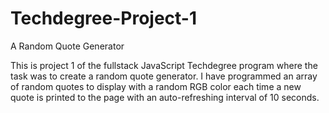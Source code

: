 # Techdegree-Project-1
 A Random Quote Generator
 
This is project 1 of the fullstack JavaScript Techdegree program where the task was to create a random quote generator.
I have programmed an array of random quotes to display with a random RGB color each time a new quote is printed to the page with an auto-refreshing interval of 10 seconds.
